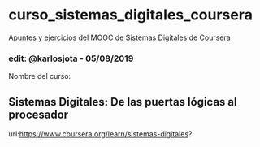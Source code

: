 # curso_sistemas_digitales_coursera
Apuntes y ejercicios del MOOC de Sistemas Digitales de Coursera 
### edit: @karlosjota - 05/08/2019 
 Nombre del curso:
## Sistemas Digitales: De las puertas lógicas al procesador
 url:https://www.coursera.org/learn/sistemas-digitales?






